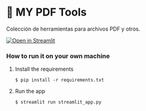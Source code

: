 # 🎈 MY PDF Tools

Colección de herramientas para archivos PDF y otros.

[![Open in Streamlit](https://static.streamlit.io/badges/streamlit_badge_black_white.svg)](https://ilovepdf-pero-no-bloqueado-josemelgarejo.streamlit.app/)

### How to run it on your own machine

1. Install the requirements

   ```
   $ pip install -r requirements.txt
   ```

2. Run the app

   ```
   $ streamlit run streamlit_app.py
   ```

